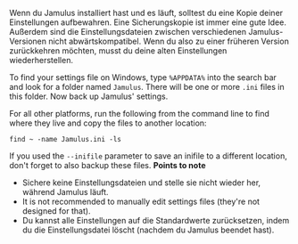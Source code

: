 <!-- HINWEIS: Dies muss sowohl für Client und Server als auch für alle Betriebssysteme gelten -->

Wenn du Jamulus installiert hast und es läuft, solltest du eine Kopie deiner Einstellungen aufbewahren. Eine Sicherungskopie ist immer eine gute Idee. Außerdem sind die Einstellungsdateien zwischen verschiedenen Jamulus-Versionen nicht abwärtskompatibel. Wenn du also zu einer früheren Version zurückkehren möchten, musst du deine alten Einstellungen wiederherstellen.

To find your settings file on Windows, type `%APPDATA%` into the search bar and look for a folder named `Jamulus`. There will be one or more `.ini` files in this folder. Now back up Jamulus' settings.

For all other platforms, run the following from the command line to find where they live and copy the files to another location:

`find ~ -name Jamulus.ini -ls`

If you used the `--inifile` parameter to save an inifile to a different location, don't forget to also backup these files. **Points to note**

* Sichere keine Einstellungsdateien und stelle sie nicht wieder her, während Jamulus läuft.
* It is not recommended to manually edit settings files (they're not designed for that).
* Du kannst alle Einstellungen auf die Standardwerte zurücksetzen, indem du die Einstellungsdatei löscht (nachdem du Jamulus beendet hast).
